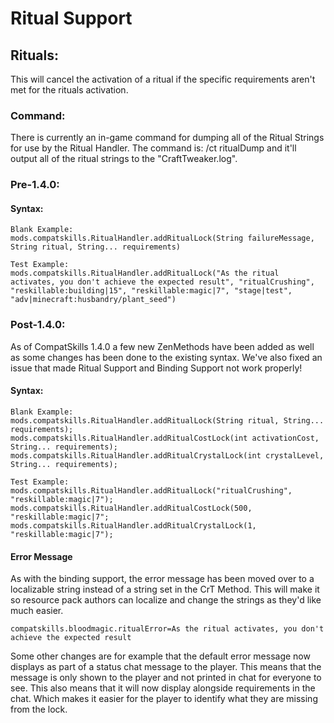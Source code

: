 # Ritual Support

## Rituals:
This will cancel the activation of a ritual if the specific requirements aren't met for the rituals activation.


### Command:
There is currently an in-game command for dumping all of the Ritual Strings for use by the Ritual Handler.
The command is: /ct ritualDump and it'll output all of the ritual strings to the "CraftTweaker.log".


### Pre-1.4.0:

#### Syntax:
```
Blank Example:
mods.compatskills.RitualHandler.addRitualLock(String failureMessage, String ritual, String... requirements)

Test Example:
mods.compatskills.RitualHandler.addRitualLock("As the ritual activates, you don't achieve the expected result", "ritualCrushing", "reskillable:building|15", "reskillable:magic|7", "stage|test", "adv|minecraft:husbandry/plant_seed")
```


### Post-1.4.0:
As of CompatSkills 1.4.0 a few new ZenMethods have been added as well as some changes has been done to the existing syntax.
We've also fixed an issue that made Ritual Support and Binding Support not work properly!

#### Syntax:
```
Blank Example:
mods.compatskills.RitualHandler.addRitualLock(String ritual, String... requirements);
mods.compatskills.RitualHandler.addRitualCostLock(int activationCost, String... requirements);
mods.compatskills.RitualHandler.addRitualCrystalLock(int crystalLevel, String... requirements);

Test Example:
mods.compatskills.RitualHandler.addRitualLock("ritualCrushing", "reskillable:magic|7");
mods.compatskills.RitualHandler.addRitualCostLock(500, "reskillable:magic|7";
mods.compatskills.RitualHandler.addRitualCrystalLock(1, "reskillable:magic|7");
```

#### Error Message
As with the binding support, the error message has been moved over to a localizable string instead of a string set in the CrT Method. This will make it so resource pack authors can localize and change the strings as they'd like much easier.
```
compatskills.bloodmagic.ritualError=As the ritual activates, you don't achieve the expected result
```

Some other changes are for example that the default error message now displays as part of a status chat message to the player.
This means that the message is only shown to the player and not printed in chat for everyone to see.
This also means that it will now display alongside requirements in the chat.
Which makes it easier for the player to identify what they are missing from the lock.

